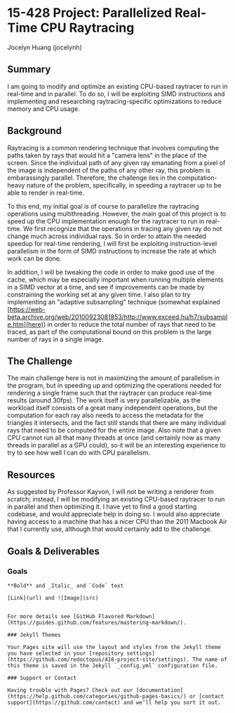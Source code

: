 # 15-428 Project: Parallelized Real-Time CPU Raytracing
Jocelyn Huang (jocelynh)


## Summary

I am going to modify and optimize an existing CPU-based raytracer to run in real-time and in parallel. To do so, I will be exploiting SIMD instructions and implementing and researching raytracing-specific optimizations to reduce memory and CPU usage.


## Background

Raytracing is a common rendering technique that involves computing the paths taken by rays that would hit a "camera lens" in the place of the screen. Since the individual path of any given ray emanating from a pixel of the image is independent of the paths of any other ray, this problem is embarassingly parallel. Therefore, the challenge lies in the computation-heavy nature of the problem, specifically, in speeding a raytracer up to be able to render in real-time.

To this end, my initial goal is of course to parallelize the raytracing operations using multithreading. However, the main goal of this project is to speed up the CPU implementation enough for the raytracer to run in real-time. We first recognize that the operations in tracing any given ray do not change much across individual rays. So in order to attain the needed speedup for real-time rendering, I will first be exploiting instruction-level parallelism in the form of SIMD instructions to increase the rate at which work can be done.

In addition, I will be tweaking the code in order to make good use of the cache, which may be especially important when running multiple elements in a SIMD vector at a time, and see if improvements can be made by constraining the working set at any given time. I also plan to try implementing an "adaptive subsampling" technique (somewhat explained [https://web-beta.archive.org/web/20100923081853/http://www.exceed.hu/h7/subsample.htm](here)) in order to reduce the total number of rays that need to be traced, as part of the computational bound on this problem is the large number of rays in a single image.


## The Challenge

The main challenge here is not in maximizing the amount of parallelism in the program, but in speeding up and optimizing the operations needed for rendering a single frame such that the raytracer can produce real-time results (around 30fps). The work itself is very parallelizable, as the workload itself consists of a great many independent operations, but the computation for each ray also needs to access the metadata for the triangles it intersects, and the fact still stands that there are many individual rays that need to be computed for the entire image. Also note that a given CPU cannot run all that many threads at once (and certainly now as many threads in parallel as a GPU could), so it will be an interesting experience to try to see how well I can do with CPU parallelism.


## Resources

As suggested by Professor Kayvon, I will not be writing a renderer from scratch; instead, I will be modifying an existing CPU-based raytracer to run in parallel and then optimizing it. I have yet to find a good starting codebase, and would appreciate help in doing so. I would also appreciate having access to a machine that has a nicer CPU than the 2011 Macbook Air that I currently use, although that would certainly add to the challenge.


## Goals & Deliverables

### Goals





```
**Bold** and _Italic_ and `Code` text

[Link](url) and ![Image](src)


For more details see [GitHub Flavored Markdown](https://guides.github.com/features/mastering-markdown/).

### Jekyll Themes

Your Pages site will use the layout and styles from the Jekyll theme you have selected in your [repository settings](https://github.com/redoctopus/418-project-site/settings). The name of this theme is saved in the Jekyll `_config.yml` configuration file.

### Support or Contact

Having trouble with Pages? Check out our [documentation](https://help.github.com/categories/github-pages-basics/) or [contact support](https://github.com/contact) and we’ll help you sort it out.
